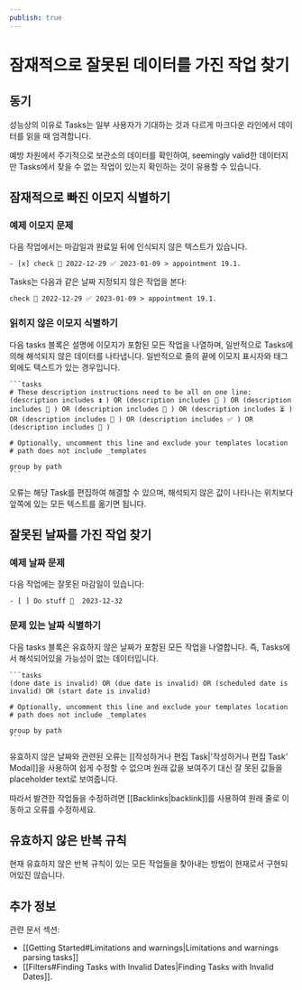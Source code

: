 ```yaml
---
publish: true
---
```


# 잠재적으로 잘못된 데이터를 가진 작업 찾기

## 동기

성능상의 이유로 Tasks는 일부 사용자가 기대하는 것과 다르게 마크다운 라인에서 데이터를 읽을 때 엄격합니다.

예방 차원에서 주기적으로 보관소의 데이터를 확인하여, seemingly valid한 데이터지만 Tasks에서 찾을 수 없는 작업이 있는지 확인하는 것이 유용할 수 있습니다.

## 잠재적으로 빠진 이모지 식별하기

### 예제 이모지 문제

다음 작업에서는 마감일과 완료일 뒤에 인식되지 않은 텍스트가 있습니다.

```text
- [x] check 📅 2022-12-29 ✅ 2023-01-09 > appointment 19.1.
```

Tasks는 다음과 같은 날짜 지정되지 않은 작업을 본다:

`check 📅 2022-12-29 ✅ 2023-01-09 > appointment 19.1.`

### 읽히지 않은 이모지 식별하기

다음 tasks 블록은 설명에 이모지가 포함된 모든 작업을 나열하며, 일반적으로 Tasks에 의해 해석되지 않은 데이터를 나타냅니다. 일반적으로 줄의 끝에 이모지 표시자와 태그 외에도 텍스트가 있는 경우입니다.

````text
```tasks
# These description instructions need to be all on one line:
(description includes ⏫ ) OR (description includes 🔼 ) OR (description includes 🔽 ) OR (description includes 📅 ) OR (description includes ⏳ ) OR (description includes 🛫 ) OR (description includes ✅ ) OR (description includes 🔁 )

# Optionally, uncomment this line and exclude your templates location
# path does not include _templates

group by path
```
````

오류는 해당 Task를 편집하여 해결할 수 있으며, 해석되지 않은 값이 나타나는 위치보다 앞쪽에 있는 모든 텍스트를 옮기면 됩니다.

## 잘못된 날짜를 가진 작업 찾기

### 예제 날짜 문제

다음 작업에는 잘못된 마감일이 있습니다:

```text
- [ ] Do stuff 📅  2023-12-32
```

### 문제 있는 날짜 식별하기

다음 tasks 블록은 유효하지 않은 날짜가 포함된 모든 작업을 나열합니다. 즉, Tasks에서 해석되어있을 가능성이 없는 데이터입니다.

````text
```tasks
(done date is invalid) OR (due date is invalid) OR (scheduled date is invalid) OR (start date is invalid)

# Optionally, uncomment this line and exclude your templates location
# path does not include _templates

group by path 
``` 
````

유효하지 않은 날짜와 관련된 오류는 [[작성하거나 편집 Task|'작성하거나 편집 Task' Modal]]을 사용하여 쉽게 수정할 수 없으며 원래 값을 보여주기 대신 잘 못된 값들을 placeholder text로 보여줍니다.

따라서 발견한 작업들을 수정하려면 [[Backlinks|backlink]]를 사용하여 원래 줄로 이동하고 오류를 수정하세요.

## 유효하지 않은 반복 규칙 

현재 유효하지 않은 반복 규칙이 있는 모든 작업들을 찾아내는 방법이 현재로서 구현되어있진 않습니다.


## 추가 정보 

관련 문서 섹션:

 - [[Getting Started#Limitations and warnings|Limitations and warnings parsing tasks]]
 - [[Filters#Finding Tasks with Invalid Dates|Finding Tasks with Invalid Dates]].